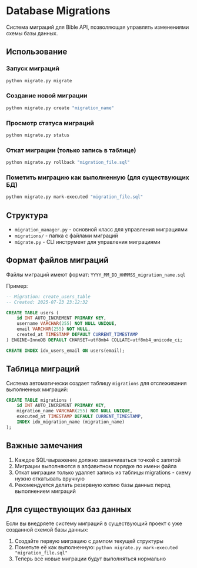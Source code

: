 # Database Migrations

Система миграций для Bible API, позволяющая управлять изменениями схемы базы данных.

## Использование

### Запуск миграций
```bash
python migrate.py migrate
```

### Создание новой миграции
```bash
python migrate.py create "migration_name"
```

### Просмотр статуса миграций
```bash
python migrate.py status
```

### Откат миграции (только запись в таблице)
```bash
python migrate.py rollback "migration_file.sql"
```

### Пометить миграцию как выполненную (для существующих БД)
```bash
python migrate.py mark-executed "migration_file.sql"
```

## Структура

- `migration_manager.py` - основной класс для управления миграциями
- `migrations/` - папка с файлами миграций
- `migrate.py` - CLI инструмент для управления миграциями

## Формат файлов миграций

Файлы миграций имеют формат: `YYYY_MM_DD_HHMMSS_migration_name.sql`

Пример:
```sql
-- Migration: create_users_table
-- Created: 2025-07-23 23:12:32

CREATE TABLE users (
    id INT AUTO_INCREMENT PRIMARY KEY,
    username VARCHAR(255) NOT NULL UNIQUE,
    email VARCHAR(255) NOT NULL,
    created_at TIMESTAMP DEFAULT CURRENT_TIMESTAMP
) ENGINE=InnoDB DEFAULT CHARSET=utf8mb4 COLLATE=utf8mb4_unicode_ci;

CREATE INDEX idx_users_email ON users(email);
```

## Таблица миграций

Система автоматически создает таблицу `migrations` для отслеживания выполненных миграций:

```sql
CREATE TABLE migrations (
    id INT AUTO_INCREMENT PRIMARY KEY,
    migration_name VARCHAR(255) NOT NULL UNIQUE,
    executed_at TIMESTAMP DEFAULT CURRENT_TIMESTAMP,
    INDEX idx_migration_name (migration_name)
);
```

## Важные замечания

1. Каждое SQL-выражение должно заканчиваться точкой с запятой
2. Миграции выполняются в алфавитном порядке по имени файла
3. Откат миграции только удаляет запись из таблицы migrations - схему нужно откатывать вручную
4. Рекомендуется делать резервную копию базы данных перед выполнением миграций

## Для существующих баз данных

Если вы внедряете систему миграций в существующий проект с уже созданной схемой базы данных:

1. Создайте первую миграцию с дампом текущей структуры
2. Пометьте её как выполненную: `python migrate.py mark-executed "migration_file.sql"`
3. Теперь все новые миграции будут выполняться нормально
